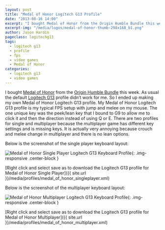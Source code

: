 ```yaml
---
layout: post
title: "Medal of Honor Logitech G13 Profile"
date: "2013-08-16 14:00"
excerpt: "I bought Medal of Honor from the Origin Humble Bundle this week. As usual the default Logitech G13 profile didn’t work for me. So I ended up making my own Medal of Honor Logitech G13 profile. My Medal of Honor Logitech G13 profile is my typical FPS setup with jump and melee on my mouse."
excerpt-img: "/media/logos/medal-of-honor-thumb-298x168_b1.png"
author: Jason Hardin
pageclass: logitechg13
tags:
  - logitech g13
  - profile
  - fps
  - video games
  - Medal of Honor
categories:
  - logitech g13
  - video games
---
```

I bought [Medal of Honor](http://www.ea.com/medal-of-honor) from the [Origin Humble Bundle](https://www.humblebundle.com/) this week. As usual the default [Logitech G13](http://gaming.logitech.com/en-us/product/g13-advanced-gameboard) profile didn’t work for me. So I ended up making my own Medal of Honor Logitech G13 profile. My Medal of Honor Logitech G13 profile is my typical FPS setup with jump and melee on my mouse. The one unique key was the peek/lean key that I bound to G9 to allow me to click it and then the direction instead of using Q or E. There are two profiles for single and multiplayer because the multiplayer game has different key settings and is missing keys. It is actually very annoying because crouch and melee change in multiplayer and there is no lean options.

Below is the screenshot of the single player keyboard layout:

![Medal of Honor Single Player Logitech G13 Keyboard Profile]({{site.url}}/media/profiles/medal_of_honor_singleplayer_keyboard_layout.png){: .img-responsive  .center-block }

[Right click and select save as to download the Logitech G13 profile for Medal of Honor Single Player]({{ site.url }}/media/profiles/medal_of_honor_singleplayer.xml)

Below is the screenshot of the multiplayer keyboard layout:

![Medal of Honor Multiplayer Logitech G13 Keyboard Profile]({{site.url}}/media/profiles/medal_of_honor_multiplayer_keyboard_layout.png){: .img-responsive  .center-block }

[Right click and select save as to download the Logitech G13 profile for Medal of Honor Multiplayer]({{ site.url }}/media/profiles/medal_of_honor_multiplayer.xml)
